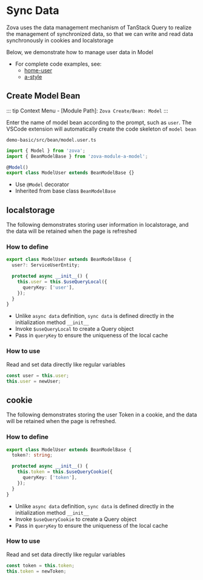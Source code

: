 # Sync Data

Zova uses the data management mechanism of TanStack Query to realize the management of synchronized data, so that we can write and read data synchronously in cookies and localstorage

Below, we demonstrate how to manage user data in Model

- For complete code examples, see:
  - [home-user](https://github.com/cabloy/zova/blob/main/zova-dev/src/suite/a-home/modules/home-user/src/bean/model.user.ts)
  - [a-style](https://github.com/cabloy/zova/blob/main/zova-dev/src/suite-vendor/a-core/modules/a-style/src/bean/bean.theme.ts)

## Create Model Bean

::: tip
Context Menu - [Module Path]: `Zova Create/Bean: Model`
:::

Enter the name of model bean according to the prompt, such as `user`. The VSCode extension will automatically create the code skeleton of `model bean`

`demo-basic/src/bean/model.user.ts`

```typescript
import { Model } from 'zova';
import { BeanModelBase } from 'zova-module-a-model';

@Model()
export class ModelUser extends BeanModelBase {}
```

- Use `@Model` decorator
- Inherited from base class `BeanModelBase`

## localstorage

The following demonstrates storing user information in localstorage, and the data will be retained when the page is refreshed

### How to define

```typescript
export class ModelUser extends BeanModelBase {
  user?: ServiceUserEntity;

  protected async __init__() {
    this.user = this.$useQueryLocal({
      queryKey: ['user'],
    });
  }
}
```

- Unlike `async data` definition, `sync data` is defined directly in the initialization method `__init__`
- Invoke `$useQueryLocal` to create a Query object
- Pass in `queryKey` to ensure the uniqueness of the local cache

### How to use

Read and set data directly like regular variables

```typescript
const user = this.user;
this.user = newUser;
```

## cookie

The following demonstrates storing the user Token in a cookie, and the data will be retained when the page is refreshed.

### How to define

```typescript
export class ModelUser extends BeanModelBase {
  token?: string;

  protected async __init__() {
    this.token = this.$useQueryCookie({
      queryKey: ['token'],
    });
  }
}
```

- Unlike `async data` definition, `sync data` is defined directly in the initialization method `__init__`
- Invoke `$useQueryCookie` to create a Query object
- Pass in `queryKey` to ensure the uniqueness of the local cache

### How to use

Read and set data directly like regular variables

```typescript
const token = this.token;
this.token = newToken;
```
